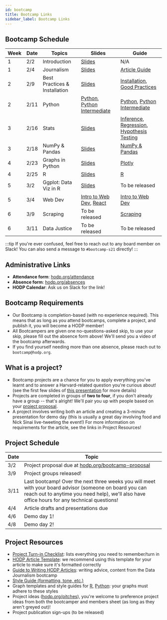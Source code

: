 ```yaml
---
id: bootcamp
title: Bootcamp Links
sidebar_label: Bootcamp Links
---
```


## Bootcamp Schedule 

| Week        | Date    | Topics                        | Slides         | Guide                                                      |
| ----------- | ------- | ----------------------------- | -------------- | ---------------------------------------------------------- |
| 1           | 2/2     | Introduction                  | [Slides](https://docs.google.com/presentation/d/1AqsOVlP-yf1n4dCg_oab8SoWECtkxyqHIH1ddhz0IuM/edit?usp=sharing) |  N/A                                                       |
| 1           | 2/4     | Journalism                    | [Slides](https://docs.google.com/presentation/d/1XE6RhWkX6P2GFuK0w9lVYaWG0QiI55cU-hZZ04Ky73Y/edit?usp=sharing) |  [Article Guide](https://docs.hodp.org/docs/article-guide) |
| 2           | 2/9     | Best Practices & Installation | [Slides](https://docs.google.com/presentation/d/1Q-t2OgBpamRbWykHbQbSN7YtUYhS2hk4ltR22vzNPdo/edit?usp=sharing) |  [Installation](https://docs.hodp.org/docs/installation), [Good Practices](https://docs.hodp.org/docs/good-practices)|
| 2           | 2/11    | Python                        | [Python](https://docs.google.com/presentation/d/1UbzihWBD3NqFN77Nf-qJDE7mxua-Y7eUCGMpcjkYATs/edit?usp=sharing), [Python Intermediate](https://docs.google.com/presentation/d/1bU4W6FU_bT1WRFzcwNYSm4saAdKjTKz5eCD7XqmMUMg/edit?usp=sharing) |  [Python](https://docs.hodp.org/docs/python), [Python Intermediate](https://docs.hodp.org/docs/python-intermediate)|
| 3           | 2/16    | Stats                         | [Slides](https://docs.google.com/presentation/d/10kFjZRfJeWyqfG-hFDQeBBOt6cdPKMXpT63BLPkoC40/edit?usp=sharing) |  [Inference](https://docs.hodp.org/docs/inference), [Regression](https://docs.hodp.org/docs/regression), [Hypothesis Testing](https://docs.hodp.org/docs/hypothesis-testing)|
| 3           | 2/18    | NumPy & Pandas                | [Slides](https://docs.google.com/presentation/d/1rfB3YxzSqvQX8mNT-blikea9C_J9NJWv8JUT5moTREs/edit?usp=sharing) |  [NumPy & Pandas](https://docs.hodp.org/docs/numpy-pandas) |
| 4           | 2/23    | Graphs in Python              | [Slides](https://docs.google.com/presentation/d/16TKe5BfSPDdsWhxm4wtApwk7-ruzwFKmoe30mdr3ez4/edit?usp=sharing) |  [Plotly](https://docs.hodp.org/docs/plotly) |
| 4           | 2/25    | R                             | [Slides](https://docs.google.com/presentation/d/1TrVg7qmOMcSGR9iHcyUH1-Lcm2_tXy0httdH8CaFa6U/edit?usp=sharing) |  [R](https://docs.hodp.org/docs/r)|
| 5           | 3/2     | Ggplot: Data Viz in R         | [Slides](https://docs.google.com/presentation/d/1jqKBcmZHZeViqBPuBURHhgfGqJOwvKwsb0wmCRqgQXA/edit#slide=id.p) |  To be released |
| 5           | 3/4     | Web Dev                       | [Intro to Web Dev](https://docs.google.com/presentation/d/1AkVJw3NLKsnaWJW7cYzuf5VLQ7aRTlrXEtTpmFrwkI4/edit?usp=sharing), [React](https://docs.google.com/presentation/d/1TeDTd3-uFTktKYxZMr1-m-v2d4jcb44xj8zVN0oYV2o/edit?usp=sharing) |  [Intro to Web Dev](https://docs.hodp.org/docs/webdev) |
| 6           | 3/9     | Scraping                      | To be released |  [Scraping](https://docs.hodp.org/docs/scraping) |
| 6           | 3/11    | Data Justice                  | To be released |  To be released |

:::tip
If you're ever confused, feel free to reach out to any board member on Slack! You can also send a message to `#bootcamp-s21` directly!
:::

## Administrative Links
- **Attendance form**: [hodp.org/attendance](http://hodp.org/attendance)
- **Absence form**: [hodp.org/absences](http://hodp.org/absences)
- **HODP Calendar**: Ask us on Slack for the link!

## Bootcamp Requirements
- Our Bootcamp is completion-based (with no experience required). This means that as long as you attend bootcamps, complete a project, and publish it, you will become a HODP member!
- All Bootcampers are given one no-questions-asked skip, to use your skip, please fill out the absence form above! We'll send you a video of the bootcamp afterwards. 
- If you find yourself needing more than one absence, please reach out to `bootcamp@hodp.org`.

## What is a project? 
- Bootcamp projects are a chance for you to apply everything you've learnt and to answer a Harvard-related question you're curious about! (see the first few slides of [this presentation](https://docs.google.com/presentation/d/16TKe5BfSPDdsWhxm4wtApwk7-ruzwFKmoe30mdr3ez4/edit?usp=sharing) for more details)
- Projects are completed in groups of **two to four**, if you don't already have a group -- that's alright! We'll pair you up with people based on your [project proposal](hodp.org/bootcamp-proposal). 
- A project involves writing both an article and creating a 3-minute presentation for demo day (this is usually a great day involving food and Nick Sinai live-tweeting the event!) For more information on requirements for the article, see the links in Project Resources!

## Project Schedule
| Date        | Topic|
| ----------- | -------|
| 3/2           | Project proposal due at [hodp.org/bootcamp-proposal](hodp.org/bootcamp-proposal)|
| 3/9           | Project groups released!|
| 3/11           | Last bootcamp! Over the next three weeks you will meet with your board advisor (someone on board you can reach out to anytime you need help), we'll also have office hours for any technical questions!|
| 4/4           |Article drafts and presentations due|
| 4/6           | Demo day 1!|
| 4/8           | Demo day 2! |

## Project Resources
- [Project Turn-in Checklist](http://hodp.org/checklist): lists everything you need to remember/turn in
- [HODP Article Template](https://docs.google.com/document/d/1oeDl3xG61z7aHbzZnq64nnDlHMyJiB1SgCrkaTpw4bs/edit?usp=sharing): we recommend using this template for your article to make sure it's formatted correctly
- [Guide to Writing HODP Articles](https://docs.hodp.org/docs/article-guide): writing advice, content from the Data Journalism bootcamp
- [Style Guide (formatting, tone, etc.)](https://docs.hodp.org/docs/style-guide)
- Graph templates and style guides for [R](https://github.com/HarvardOpenData/HODP-StyleGuide), [Python](https://deepnote.com/project/b78569dd-8fe2-4351-b551-2db935360f0c#%2Fnotebook.ipynb): your graphs must adhere to these styles
- Project ideas ([hodp.org/pitches](https://docs.google.com/spreadsheets/d/1DwgkLhzmzESkU-sN6327Z8MzcsY6rymBl54KpIhyso0/edit#gid=1662946566)), you're welcome to preference project ideas from both the bootcamper and members sheet (as long as they aren't greyed out)!
- Project publication sign-ups (to be released)
